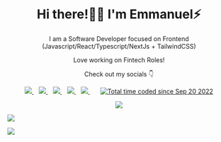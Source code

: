 <p align="center">
  <h1 align='center'>Hi there!👋🏾 I'm Emmanuel⚡</h1> 
  <p align="center"> I am a Software Developer focused on Frontend (Javascript/React/Typescript/NextJs + TailwindCSS)</p>
  <p align='center'>Love working on Fintech Roles!</p>
  <p align='center'> Check out my socials 👇</p>
</p>

<p align='center'>
<a href="https://wa.me/2348100491864?text=Hello+odoi" target="_blank">
  <img src="https://img.shields.io/badge/WHATSAPP-%2325D366.svg?&style=for-the-badge&logo=whatsapp&logoColor=white" />
</a>&nbsp;&nbsp;
<a href="https://twitter.com/odoi_oftech" target="_blank">
  <img src="https://img.shields.io/badge/twitter-%231DA1F2.svg?&style=for-the-badge&logo=twitter&logoColor=white" />
</a>&nbsp;&nbsp;
<a href="https://www.linkedin.com/in/emmadindu/" target="_blank">
  <img src="https://img.shields.io/badge/linkedin-%230077B5.svg?&style=for-the-badge&logo=linkedin&logoColor=white" />
</a>&nbsp;&nbsp;
<a href="mailto:emmanuelnwobodoc04@gmail.com@gmail.com" target="_blank">
  <img src="https://img.shields.io/badge/email me-%23D14836.svg?&style=for-the-badge&logo=gmail&logoColor=white" />
</a>&nbsp;&nbsp;
 <a href="https://komarev.com/ghpvc/?username=emmanueldindu&label=PROFILE+VIEWS">
    <img src="https://komarev.com/ghpvc/?username=emmanueldindu&label=PROFILE+VIEWS&style=for-the-badge&color=green" />
  </a>&nbsp;&nbsp;
  </a>&nbsp;&nbsp;
 <a href="https://wakatime.com/@11f29c58-da34-47f8-b4f4-320d060467f8"><img src="https://wakatime.com/badge/user/11f29c58-da34-47f8-b4f4-320d060467f8.svg" alt="Total time coded since Sep 20 2022" /></a>
  <p align = "center">
  <img src = "https://github-readme-stats.vercel.app/api?username=emmanueldindu&show_icons=true&theme=tokyonight&line_height=25">
  </p>
  <p align = "left">
  <img src = "https://github-readme-stats.vercel.app/api/top-langs/?username=emmanueldindu&langs_count=6&layout=compact">
  </p>
  <p align="left">
   <img src = "http://github-readme-streak-stats.herokuapp.com?user=emmanueldindu&theme=blueberry&date_format=M%20j%5B%2C%20Y%5D">
</p>
</p>

<!---
emmanueldindu/emmanueldindu is a ✨ special ✨ repository because its `README.md` (this file) appears on your GitHub profile.
You can click the Preview link to take a look at your changes.
--->
